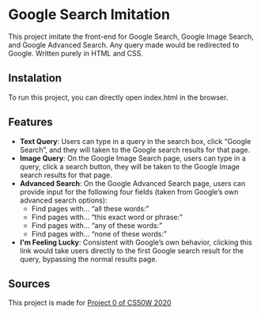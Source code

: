 # Google Search Imitation
This project imitate the front-end for Google Search, Google Image Search, and Google Advanced Search. Any query made would be redirected to Google. Written purely in HTML and CSS. 

## Instalation
To run this project, you can directly open index.html in the browser. 

## Features 
- **Text Query**: Users can type in a query in the search box, click “Google Search”, and they will taken to the Google search results for that page. 
- **Image Query**: On the Google Image Search page, users can type in a query, click a search button, they will be taken to the Google Image search results for that page.
- **Advanced Search**: On the Google Advanced Search page, users can provide input for the following four fields (taken from Google’s own advanced search options):
    * Find pages with… “all these words:”
    * Find pages with… “this exact word or phrase:”
    * Find pages with… “any of these words:”
    * Find pages with… “none of these words:”
- **I'm Feeling Lucky**: Consistent with Google’s own behavior, clicking this link would take users directly to the first Google search result for the query, bypassing the normal results page.

## Sources
This project is made for [Project 0 of CS50W 2020](https://cs50.harvard.edu/web/2020/projects/0/search/)


